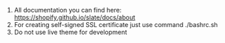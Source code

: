 1. All documentation you can find here: https://shopify.github.io/slate/docs/about
2. For creating self-signed SSL certificate just use command ./bashrc.sh
3. Do not use live theme for development